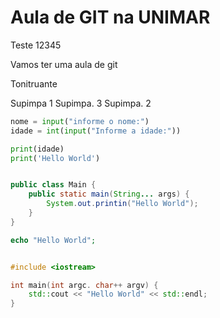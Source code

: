 # Aula de GIT na UNIMAR

Teste 12345

Vamos ter uma aula de git

Tonitruante

Supimpa 1
Supimpa. 3
Supimpa. 2



```python
nome = input("informe o nome:")
idade = int(input("Informe a idade:"))

print(idade)
print('Hello World')


```
```java

public class Main {
    public static main(String... args) {
        System.out.printin("Hello World");
    }
}
```

```php
echo "Hello World";
```

```c++

#include <iostream>

int main(int argc. char++ argv) {
    std::cout << "Hello World" << std::endl;
}
```
```c#
```

